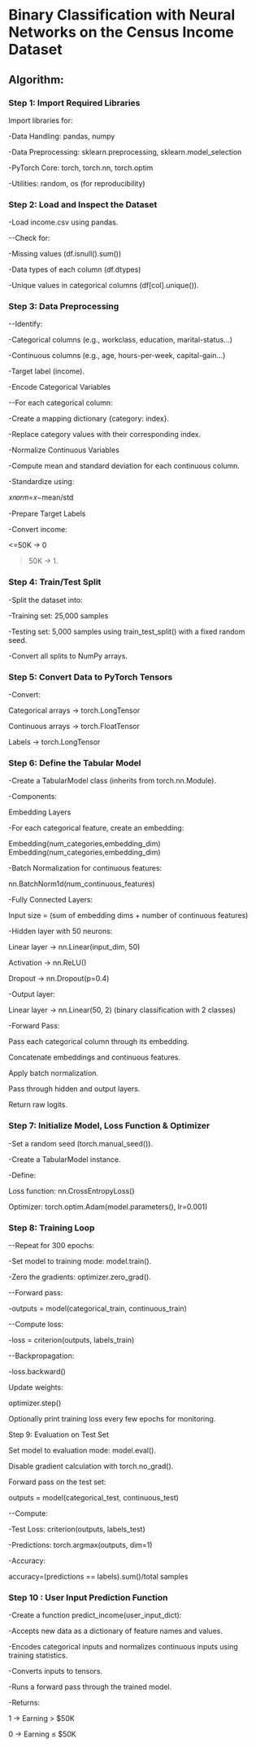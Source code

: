 # Binary Classification with Neural Networks on the Census Income Dataset

## Algorithm: 

### Step 1: Import Required Libraries

Import libraries for:

-Data Handling: pandas, numpy

-Data Preprocessing: sklearn.preprocessing, sklearn.model_selection

-PyTorch Core: torch, torch.nn, torch.optim

-Utilities: random, os (for reproducibility)

### Step 2: Load and Inspect the Dataset

-Load income.csv using pandas.

--Check for:

-Missing values (df.isnull().sum())

-Data types of each column (df.dtypes)

-Unique values in categorical columns (df[col].unique()).

### Step 3: Data Preprocessing

--Identify:

-Categorical columns (e.g., workclass, education, marital-status…)

-Continuous columns (e.g., age, hours-per-week, capital-gain…)

-Target label (income).

-Encode Categorical Variables

--For each categorical column:

-Create a mapping dictionary {category: index}.

-Replace category values with their corresponding index.

-Normalize Continuous Variables

-Compute mean and standard deviation for each continuous column.

-Standardize using:

𝑥𝑛𝑜𝑟𝑚=𝑥−mean/std
		​

-Prepare Target Labels

-Convert income:

<=50K → 0

>50K → 1.

### Step 4: Train/Test Split

-Split the dataset into:

-Training set: 25,000 samples

-Testing set: 5,000 samples
using train_test_split() with a fixed random seed.

-Convert all splits to NumPy arrays.

### Step 5: Convert Data to PyTorch Tensors

-Convert:

Categorical arrays → torch.LongTensor

Continuous arrays → torch.FloatTensor

Labels → torch.LongTensor

### Step 6: Define the Tabular Model

-Create a TabularModel class (inherits from torch.nn.Module).

-Components:

Embedding Layers

-For each categorical feature, create an embedding:

Embedding(num_categories,embedding_dim)
Embedding(num_categories,embedding_dim)

-Batch Normalization for continuous features:

nn.BatchNorm1d(num_continuous_features)

-Fully Connected Layers:

Input size = (sum of embedding dims + number of continuous features)

-Hidden layer with 50 neurons:

Linear layer → nn.Linear(input_dim, 50)

Activation → nn.ReLU()

Dropout → nn.Dropout(p=0.4)

-Output layer:

Linear layer → nn.Linear(50, 2) (binary classification with 2 classes)

-Forward Pass:

Pass each categorical column through its embedding.

Concatenate embeddings and continuous features.

Apply batch normalization.

Pass through hidden and output layers.

Return raw logits.

### Step 7: Initialize Model, Loss Function & Optimizer

-Set a random seed (torch.manual_seed()).

-Create a TabularModel instance.

-Define:

Loss function: nn.CrossEntropyLoss()

Optimizer: torch.optim.Adam(model.parameters(), lr=0.001)

### Step 8: Training Loop

--Repeat for 300 epochs:

-Set model to training mode: model.train().

-Zero the gradients: optimizer.zero_grad().

--Forward pass:

-outputs = model(categorical_train, continuous_train)

--Compute loss:

-loss = criterion(outputs, labels_train)

--Backpropagation:

-loss.backward()

Update weights:

optimizer.step()

Optionally print training loss every few epochs for monitoring.

Step 9: Evaluation on Test Set

Set model to evaluation mode: model.eval().

Disable gradient calculation with torch.no_grad().

Forward pass on the test set:

outputs = model(categorical_test, continuous_test)

--Compute:

-Test Loss: criterion(outputs, labels_test)

-Predictions: torch.argmax(outputs, dim=1)

-Accuracy:

accuracy=(predictions == labels).sum()/total samples	​

### Step 10 : User Input Prediction Function

-Create a function predict_income(user_input_dict):

-Accepts new data as a dictionary of feature names and values.

-Encodes categorical inputs and normalizes continuous inputs using training statistics.

-Converts inputs to tensors.

-Runs a forward pass through the trained model.

-Returns:

1 → Earning > $50K

0 → Earning ≤ $50K
